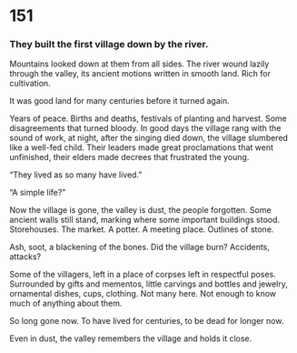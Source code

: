 # 151

### They built the first village down by the river.

Mountains looked down at them from all sides. The river wound lazily through the valley, its ancient motions written in smooth land. Rich for cultivation.

It was good land for many centuries before it turned again.

Years of peace. Births and deaths, festivals of planting and harvest. Some disagreements that turned bloody. In good days the village rang with the sound of work, at night, after the singing died down, the village slumbered like a well-fed child. Their leaders made great proclamations that went unfinished, their elders made decrees that frustrated the young. 

“They lived as so many have lived.” 

“A simple life?”

Now the village is gone, the valley is dust, the people forgotten. Some ancient walls still stand, marking where some important buildings stood. Storehouses. The market. A potter. A meeting place. Outlines of stone.

Ash, soot, a blackening of the bones. Did the village burn? Accidents, attacks? 

Some of the villagers, left in a place of corpses left in respectful poses. Surrounded by gifts and mementos, little carvings and bottles and jewelry, ornamental dishes, cups, clothing. Not many here. Not enough to know much of anything about them. 

So long gone now. To have lived for centuries, to be dead for longer now. 

Even in dust, the valley remembers the village and holds it close.